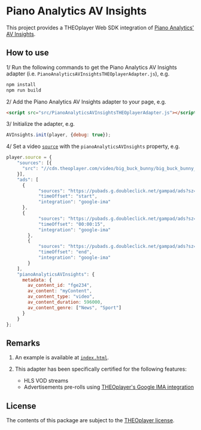 # Piano Analytics AV Insights

This project provides a THEOplayer Web SDK integration of [Piano Analytics' AV Insights](https://developers.atinternet-solutions.com/as2-tagging-en/javascript-en/content-javascript-en/media-javascript-en/av-insights-javascript-en/).

## How to use

1/ Run the following commands to get the Piano Analytics AV Insights adapter (i.e. `PianoAnalyticsAVInsightsTHEOplayerAdapter.js`), e.g.
```javascript
npm install
npm run build
```

2/ Add the Piano Analytics AV Insights adapter to your page, e.g.
```html
<script src="src/PianoAnalyticsAVInsightsTHEOplayerAdapter.js"></script>
```

3/ Initialize the adapter, e.g.
```javascript
AVInsights.init(player, {debug: true});
```

4/ Set a video [`source`](https://docs.theoplayer.com/api-reference/web/theoplayer.sourcedescription.md) with the `pianoAnalyticsAVInsights` property, e.g.
```javascript
player.source = {
    "sources": [{
      "src": "//cdn.theoplayer.com/video/big_buck_bunny/big_buck_bunny_metadata.m3u8"
    }],
    "ads": [
      {
            "sources": "https://pubads.g.doubleclick.net/gampad/ads?sz=640x480&iu=/124319096/external/single_ad_samples&ciu_szs=300x250&impl=s&gdfp_req=1&env=vp&output=vast&unviewed_position_start=1&cust_params=deployment%3Ddevsite%26sample_ct%3Dlinear&correlator=",
            "timeOffset": "start",
            "integration": "google-ima"
      },
      {
            "sources": "https://pubads.g.doubleclick.net/gampad/ads?sz=640x480&iu=/124319096/external/single_ad_samples&ciu_szs=300x250&impl=s&gdfp_req=1&env=vp&output=vast&unviewed_position_start=1&cust_params=deployment%3Ddevsite%26sample_ct%3Dlinear&correlator=",
            "timeOffset": "00:00:15",
            "integration": "google-ima"
        },
        {
            "sources": "https://pubads.g.doubleclick.net/gampad/ads?sz=640x480&iu=/124319096/external/single_ad_samples&ciu_szs=300x250&impl=s&gdfp_req=1&env=vp&output=vast&unviewed_position_start=1&cust_params=deployment%3Ddevsite%26sample_ct%3Dlinear&correlator=",
            "timeOffset": "end",
            "integration": "google-ima"
        }
    ],
    "pianoAnalyticsAVInsights": {
      metadata: {
        av_content_id: "fge234",
        av_content: "myContent",
        av_content_type: "video",
        av_content_duration: 596000,
        av_content_genre: ["News", "Sport"]
      }
    }
};
```

## Remarks

1. An example is available at [`index.html`](index.html).

2. This adapter has been specifically certified for the following features:
    * HLS VOD streams
    * Advertisements pre-rolls using [THEOplayer's Google IMA integration](https://docs.theoplayer.com/how-to-guides/01-ads/10-google-ima.md/)

## License

The contents of this package are subject to the [THEOplayer license](https://www.theoplayer.com/terms).